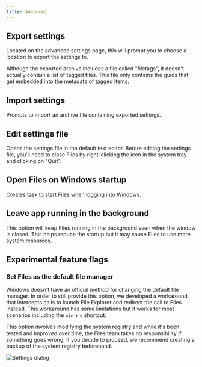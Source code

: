 ```yaml
---
title: Advanced
---
```


<script>
  import { InfoBar } from "fluent-svelte";
</script>

## Export settings

Located on the advanced settings page, this will prompt you to choose a location to export the settings to.

<InfoBar severity="information">
	Although the exported archive includes a file called "filetags", it doesn't actually contain a list of tagged files. This file only contains the guids that get embedded into the metadata of tagged items.
</InfoBar>

## Import settings

Prompts to import an archive file containing exported settings.

## Edit settings file

Opens the settings file in the default text editor. Before editing the settings file, you’ll need to close Files by right-clicking the icon in the system tray and clicking on "Quit".

## Open Files on Windows startup

Creates task to start Files when logging into Windows.

## Leave app running in the background

This option will keep Files running in the background even when the window is closed. This helps reduce the startup but it may cause Files to use more system resources.

## Experimental feature flags

### Set Files as the default file manager

Windows doesn't have an official method for changing the default file manager. In order to still provide this option, we developed a workaround that intercepts calls to launch File Explorer and redirect the call to Files instead. This workaround has some limitations but it works for most scenarios including the `win` + `e` shortcut.

<InfoBar severity="caution">
	This option involves modifying the system registry and while it's been tested and improved over time, the Files team takes no responsibility if something goes wrong. If you decide to proceed, we recommend creating a backup of the system registry beforehand.
</InfoBar>

<br/>

![Settings dialog](/docs-resources/Settings-Dialog-Advanced.png)
